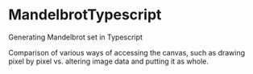 # MandelbrotTypescript

Generating Mandelbrot set in Typescript

Comparison of various ways of accessing the canvas, such as drawing pixel by pixel vs. altering image data and putting it as whole.
